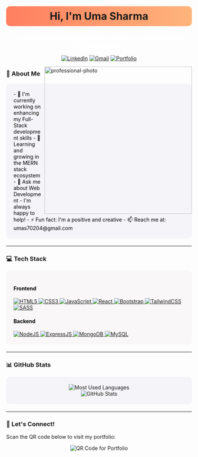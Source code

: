 <h1 align="center" style="background: linear-gradient(to right, #ff7e5f, #feb47b); color: navy font-weight:bold; padding: 10px; border-radius: 10px;">
  Hi, I'm Uma Sharma
</h1>

<h3 align="center" style="color: white;">A Passionate Full-Stack Web Developer who loves building web applications</h3>

<div align="center">
  
<a href="https://www.linkedin.com/in/uma-sharma82/" target="_blank"><img src="https://img.shields.io/badge/LinkedIn-0077B5?style=for-the-badge&logo=linkedin&logoColor=white" alt="LinkedIn"></a> 
<a href="mailto:umas70204@gmail.com" target="_blank"><img src="https://img.shields.io/badge/Gmail-D14836?style=for-the-badge&logo=gmail&logoColor=white" alt="Gmail"></a> 
<a href="https://github.com/umasharma-cell" target="_blank"><img src="https://img.shields.io/badge/Portfolio-000000?style=for-the-badge&logo=About.me&logoColor=white" alt="Portfolio"></a>

</div>

<img align="right" alt="professional-photo" width="400" src="https://camo.githubusercontent.com/5119ee303e5e49cdf23def653b737bede0da49a859a34714d62d9ab518afbbb2/68747470733a2f2f63646e2e6472696262626c652e636f6d2f75736572732f313136323037372f73637265656e73686f74732f333834383931342f70726f6772616d6d65722e676966">



### 🚀 About Me

<div style="background: #f4f4f9; padding: 20px; border-radius: 10px; margin-bottom: 20px; color: black;">
- 🔭 I'm currently working on enhancing my Full-Stack development skills  
- 🌱 Learning and growing in the MERN stack ecosystem  
- 💬 Ask me about Web Development - I'm always happy to help!  
- ⚡ Fun fact: I'm a positive and creative
- 📫 Reach me at: umas70204@gmail.com  
</div>

---

### 💻 Tech Stack

<div align="left" style="background: #f9f7f7; padding: 20px; border-radius: 10px; margin-bottom: 20px; color: black;">
  
#### Frontend
<a href="https://html.spec.whatwg.org/" target="_blank">
  <img src="https://img.shields.io/badge/HTML5-E34F26?style=for-the-badge&logo=html5&logoColor=white" alt="HTML5">
</a> 
<a href="https://www.w3.org/Style/CSS/" target="_blank">
  <img src="https://img.shields.io/badge/CSS3-1572B6?style=for-the-badge&logo=css3&logoColor=white" alt="CSS3">
</a> 
<a href="https://www.ecma-international.org/publications-and-standards/standards/ecma-262/" target="_blank">
  <img src="https://img.shields.io/badge/JavaScript-F7DF1E?style=for-the-badge&logo=javascript&logoColor=black" alt="JavaScript">
</a> 
<a href="https://react.dev/" target="_blank">
  <img src="https://img.shields.io/badge/React-20232A?style=for-the-badge&logo=react&logoColor=61DAFB" alt="React">
</a> 
<a href="https://getbootstrap.com/" target="_blank">
  <img src="https://img.shields.io/badge/Bootstrap-563D7C?style=for-the-badge&logo=bootstrap&logoColor=white" alt="Bootstrap">
</a> 
<a href="https://tailwindcss.com/" target="_blank">
  <img src="https://img.shields.io/badge/Tailwind_CSS-38B2AC?style=for-the-badge&logo=tailwind-css&logoColor=white" alt="TailwindCSS">
</a> 
<a href="https://sass-lang.com/" target="_blank">
  <img src="https://img.shields.io/badge/Sass-CC6699?style=for-the-badge&logo=sass&logoColor=white" alt="SASS">
</a>

#### Backend
<a href="https://nodejs.org/" target="_blank">
  <img src="https://img.shields.io/badge/Node.js-43853D?style=for-the-badge&logo=node.js&logoColor=white" alt="NodeJS">
</a> 
<a href="https://expressjs.com/" target="_blank">
  <img src="https://img.shields.io/badge/Express.js-404D59?style=for-the-badge" alt="ExpressJS">
</a> 
<a href="https://www.mongodb.com/" target="_blank">
  <img src="https://img.shields.io/badge/MongoDB-4EA94B?style=for-the-badge&logo=mongodb&logoColor=white" alt="MongoDB">
</a> 
<a href="https://www.mysql.com/" target="_blank">
  <img src="https://img.shields.io/badge/MySQL-005C84?style=for-the-badge&logo=mysql&logoColor=white" alt="MySQL">
</a>

</div>

---

### 📊 GitHub Stats

<div align="center" style="background: #f4f4f9; padding: 20px; border-radius: 10px; margin-bottom: 20px;">
  <img src="https://github-readme-stats.vercel.app/api/top-langs?username=umasharma-cell&show_icons=true&locale=en&layout=compact&theme=tokyonight" alt="Most Used Languages" />
  <br/>
  <img src="https://github-readme-stats.vercel.app/api?username=umasharma-cell&show_icons=true&locale=en&theme=tokyonight" alt="GitHub Stats" />
</div>

---

### 🌟 Let's Connect!
Scan the QR code below to visit my portfolio:

<div align="center">
  <img src="https://api.qrserver.com/v1/create-qr-code/?data=https://github.com/umasharma-cell&size=200x200" alt="QR Code for Portfolio" />
</div>
